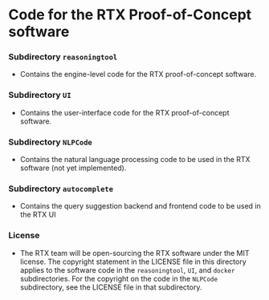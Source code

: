 # Code for the RTX Proof-of-Concept software 

### Subdirectory `reasoningtool`

- Contains the engine-level code for the RTX proof-of-concept software.

### Subdirectory `UI`

- Contains the user-interface code for the RTX proof-of-concept software.

### Subdirectory `NLPCode`

- Contains the natural language processing code to be used in the RTX software (not yet implemented).  

### Subdirectory `autocomplete`

- Contains the query suggestion backend and frontend code to be used in the RTX UI

### License

- The RTX team will be open-sourcing the RTX software under the MIT license. The
copyright statement in the LICENSE file in this directory applies to the
software code in the `reasoningtool`, `UI`, and `docker` subdirectories. For the
copyright on the code in the `NLPCode` subdirectory, see the LICENSE file in
that subdirectory.
